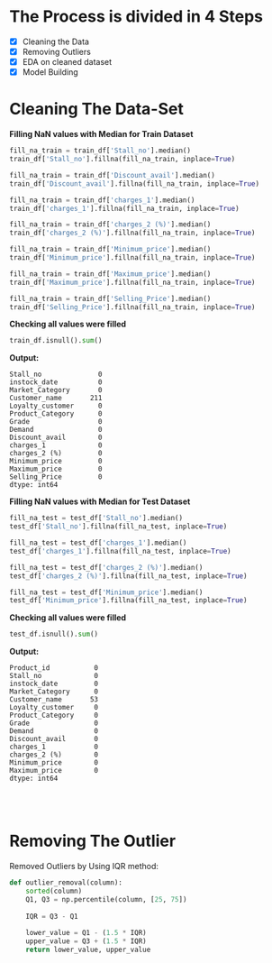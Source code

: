 # **The Process is divided in 4 Steps**
- [x] Cleaning the Data
- [x] Removing Outliers
- [x] EDA on cleaned dataset
- [x] Model Building

# **Cleaning The Data-Set**

**Filling NaN values with Median for Train Dataset**

```python
fill_na_train = train_df['Stall_no'].median()
train_df['Stall_no'].fillna(fill_na_train, inplace=True)

fill_na_train = train_df['Discount_avail'].median()
train_df['Discount_avail'].fillna(fill_na_train, inplace=True)

fill_na_train = train_df['charges_1'].median()
train_df['charges_1'].fillna(fill_na_train, inplace=True)

fill_na_train = train_df['charges_2 (%)'].median()
train_df['charges_2 (%)'].fillna(fill_na_train, inplace=True)

fill_na_train = train_df['Minimum_price'].median()
train_df['Minimum_price'].fillna(fill_na_train, inplace=True)

fill_na_train = train_df['Maximum_price'].median()
train_df['Maximum_price'].fillna(fill_na_train, inplace=True)

fill_na_train = train_df['Selling_Price'].median()
train_df['Selling_Price'].fillna(fill_na_train, inplace=True)
```

**Checking all values were filled**

```python
train_df.isnull().sum()
```
**Output:**
```Product_id            0
Stall_no              0
instock_date          0
Market_Category       0
Customer_name       211
Loyalty_customer      0
Product_Category      0
Grade                 0
Demand                0
Discount_avail        0
charges_1             0
charges_2 (%)         0
Minimum_price         0
Maximum_price         0
Selling_Price         0
dtype: int64
```

**Filling NaN values with Median for Test Dataset**

```python
fill_na_test = test_df['Stall_no'].median()
test_df['Stall_no'].fillna(fill_na_test, inplace=True)

fill_na_test = test_df['charges_1'].median()
test_df['charges_1'].fillna(fill_na_test, inplace=True)

fill_na_test = test_df['charges_2 (%)'].median()
test_df['charges_2 (%)'].fillna(fill_na_test, inplace=True)

fill_na_test = test_df['Minimum_price'].median()
test_df['Minimum_price'].fillna(fill_na_test, inplace=True)
```
**Checking all values were filled**

```python
test_df.isnull().sum()
```

**Output:**
```
Product_id           0
Stall_no             0
instock_date         0
Market_Category      0
Customer_name       53
Loyalty_customer     0
Product_Category     0
Grade                0
Demand               0
Discount_avail       0
charges_1            0
charges_2 (%)        0
Minimum_price        0
Maximum_price        0
dtype: int64
```

<br><br>

# **Removing The Outlier**
 
Removed Outliers by Using IQR method:
```python
def outlier_removal(column):
    sorted(column)
    Q1, Q3 = np.percentile(column, [25, 75])
    
    IQR = Q3 - Q1
    
    lower_value = Q1 - (1.5 * IQR)
    upper_value = Q3 + (1.5 * IQR)
    return lower_value, upper_value
```
